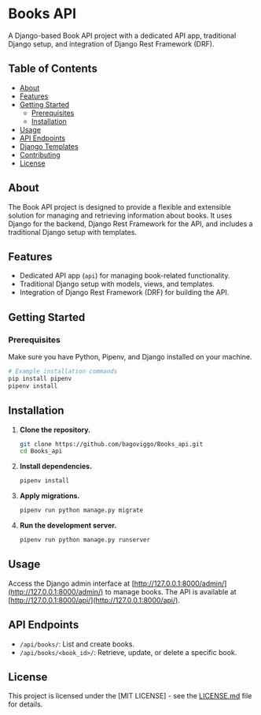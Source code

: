 # Books API

A Django-based Book API project with a dedicated API app, traditional Django setup, and integration of Django Rest Framework (DRF).

## Table of Contents

- [About](#about)
- [Features](#features)
- [Getting Started](#getting-started)
  - [Prerequisites](#prerequisites)
  - [Installation](#installation)
- [Usage](#usage)
- [API Endpoints](#api-endpoints)
- [Django Templates](#django-templates)
- [Contributing](#contributing)
- [License](#license)

## About

The Book API project is designed to provide a flexible and extensible solution for managing and retrieving information about books. It uses Django for the backend, Django Rest Framework for the API, and includes a traditional Django setup with templates.


## Features

- Dedicated API app (`api`) for managing book-related functionality.
- Traditional Django setup with models, views, and templates.
- Integration of Django Rest Framework (DRF) for building the API.

## Getting Started

### Prerequisites

Make sure you have Python, Pipenv, and Django installed on your machine.

```bash
# Example installation commands
pip install pipenv
pipenv install
```

## Installation

1. **Clone the repository.**

    ```bash
    git clone https://github.com/bagoviggo/Books_api.git
    cd Books_api
    ```

2. **Install dependencies.**

    ```bash
    pipenv install
    ```

3. **Apply migrations.**

    ```bash
    pipenv run python manage.py migrate
    ```

4. **Run the development server.**

    ```bash
    pipenv run python manage.py runserver
    ```

## Usage

Access the Django admin interface at [http://127.0.0.1:8000/admin/](http://127.0.0.1:8000/admin/) to manage books. The API is available at [http://127.0.0.1:8000/api/](http://127.0.0.1:8000/api/).

## API Endpoints

- `/api/books/`: List and create books.
- `/api/books/<book_id>/`: Retrieve, update, or delete a specific book.

## License

This project is licensed under the [MIT LICENSE] - see the [LICENSE.md](LICENSE.md) file for details.


